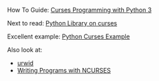 How To Guide: [Curses Programming with Python 3](https://docs.python.org/3/howto/curses.html)

Next to read: [Python Library on curses](https://docs.python.org/3/library/curses.html#module-curses)

Excellent example: [Python Curses Example](https://gist.github.com/claymcleod/b670285f334acd56ad1c)

Also look at:
* [urwid](https://pypi.org/project/urwid/)
* [Writing Programs with NCURSES](https://invisible-island.net/ncurses/ncurses-intro.html)
